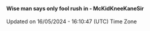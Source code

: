 #### Wise man says only fool rush in - McKidKneeKaneSir
Updated on 16/05/2024 - 16:10:47 (UTC) Time Zone
